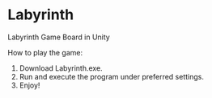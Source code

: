 # Labyrinth
Labyrinth Game Board in Unity

How to play the game:
1. Download Labyrinth.exe.
2. Run and execute the program under preferred settings.
3. Enjoy!

